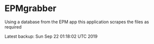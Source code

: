 # EPMgrabber
Using a database from the EPM app this application scrapes the files as required


Latest backup: Sun Sep 22 01:18:02 UTC 2019
